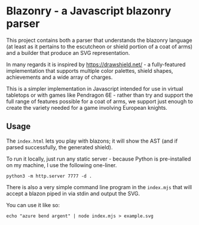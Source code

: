 # Blazonry - a Javascript blazonry parser

This project contains both a parser that understands the blazonry language (at least as it pertains to the escutcheon or shield portion of a coat of arms) and a builder that produce an SVG representation.

In many regards it is inspired by https://drawshield.net/ - a fully-featured implementation that supports multiple color palettes, shield shapes, achievements and a wide array of charges.

This is a simpler implementation in Javascript intended for use in virtual tabletops or with games like Pendragon 6E - rather than try and support the full range of features possible for a coat of arms, we support just enough to create the variety needed for a game involving European knights.


## Usage

The `index.html` lets you play with blazons; it will show the AST (and if parsed successfully, the generated shield).

To run it locally, just run any static server - because Python is pre-installed on my machine, I use the following one-liner.

```
python3 -m http.server 7777 -d .
```

There is also a very simple command line program in the `index.mjs` that will accept a blazon piped in via stdin and output the SVG.

You can use it like so:

```
echo "azure bend argent" | node index.mjs > example.svg
```